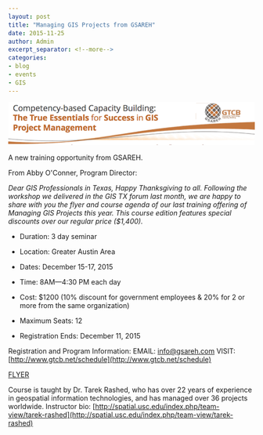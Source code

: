 ```yaml
---
layout: post
title: "Managing GIS Projects from GSAREH"
date: 2015-11-25
author: Admin
excerpt_separator: <!--more-->
categories:
- blog
- events
- GIS
---
```

![GSAREH](/assets/img/blog/manage.png) 

A new training opportunity from GSAREH.

From Abby O'Conner, Program Director:

*Dear GIS Professionals in Texas,
Happy Thanksgiving to all. Following the workshop we delivered in the GIS TX forum last month, we are happy to share with you the flyer and course agenda of our last training offering of Managing GIS Projects this year. This course edition features special discounts over our regular price ($1,400).*
<!--more-->
* Duration: 3 day seminar

* Location: Greater Austin Area

* Dates: December 15-17, 2015

* Time: 8AM—4:30 PM each day

* Cost: $1200  (10% discount for government employees & 20% for 2 or more from the same organization)

* Maximum Seats: 12

* Registration Ends: December 11, 2015

Registration and Program Information: EMAIL: <info@gsareh.com>
VISIT: [http://www.gtcb.net/schedule](http://www.gtcb.net/schedule)

[FLYER](https://drive.google.com/file/d/0B-8TC5jk7KXWaDVBV1IxQUNpMVk/view?usp=sharing)

Course is taught by Dr. Tarek Rashed, who has over 22 years of experience in geospatial information technologies, and has managed over 36 projects worldwide. Instructor bio: [http://spatial.usc.edu/index.php/team-view/tarek-rashed](http://spatial.usc.edu/index.php/team-view/tarek-rashed)